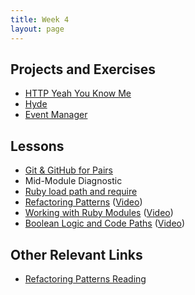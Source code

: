 ```yaml
---
title: Week 4
layout: page
---
```

## Projects and Exercises
* [HTTP Yeah You Know Me](projects/http_yeah_you_know_me)
* [Hyde](projects/hyde/index)
* [Event Manager](projects/eventmanager)

## Lessons
* [Git & GitHub for Pairs](lessons/git_and_github_for_pairs)
* Mid-Module Diagnostic
* [Ruby load path and require](lessons/load_path_and_require)
* [Refactoring Patterns](lessons/refactoring_patterns) ([Video](https://vimeo.com/162569190))
* [Working with Ruby Modules](lessons/modules) ([Video](https://vimeo.com/156589719))
* [Boolean Logic and Code Paths](lessons/boolean_logic) ([Video](https://vimeo.com/156637050))

## Other Relevant Links
* [Refactoring Patterns Reading](https://github.com/turingschool/challenges/blob/master/refactoring_patterns_reading.markdown)
